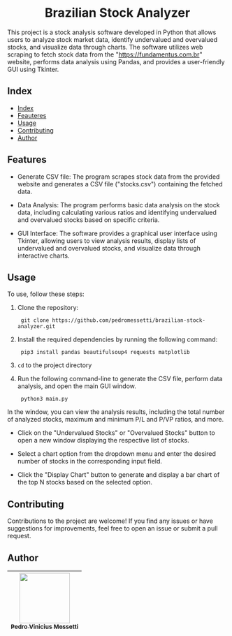 <h1 align="center">
    Brazilian Stock Analyzer
</h1>

<p>

This project is a stock analysis software developed in Python that allows users to analyze stock market data, identify undervalued and overvalued stocks, and visualize data through charts. The software utilizes web scraping to fetch stock data from the "https://fundamentus.com.br" website, performs data analysis using Pandas, and provides a user-friendly GUI using Tkinter.

</p>

## Index
- [Index](#index)
- [Feauteres](#features)
- [Usage](#usage)
- [Contributing](#contributing)
- [Author](#author)


## Features

- Generate CSV file: The program scrapes stock data from the provided website and generates a CSV file ("stocks.csv") containing the fetched data.

- Data Analysis: The program performs basic data analysis on the stock data, including calculating various ratios and identifying undervalued and overvalued stocks based on specific criteria.

- GUI Interface: The software provides a graphical user interface using Tkinter, allowing users to view analysis results, display lists of undervalued and overvalued stocks, and visualize data through interactive charts.

## Usage

To use, follow these steps:

1. Clone the repository:

        git clone https://github.com/pedromessetti/brazilian-stock-analyzer.git

3. Install the required dependencies by running the following command:

        pip3 install pandas beautifulsoup4 requests matplotlib

2. `cd` to the project directory

4. Run the following command-line to generate the CSV file, perform data analysis, and open the main GUI window.

        python3 main.py

In the window, you can view the analysis results, including the total number of analyzed stocks, maximum and minimum P/L and P/VP ratios, and more.

- Click on the "Undervalued Stocks" or "Overvalued Stocks" button to open a new window displaying the respective list of stocks.

- Select a chart option from the dropdown menu and enter the desired number of stocks in the corresponding input field.

- Click the "Display Chart" button to generate and display a bar chart of the top N stocks based on the selected option.

## Contributing

Contributions to the project are welcome! If you find any issues or have suggestions for improvements, feel free to open an issue or submit a pull request.

## Author
| [<img src="https://avatars.githubusercontent.com/u/105685220?v=4" width=115><br><sub>Pedro Vinicius Messetti</sub>](https://github.com/pedromessetti) |
|:---------------------------------------------------------------------------------------------------------------------------------------------------: |
